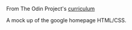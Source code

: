 From The Odin Project's [curriculum](http://www.theodinproject.com/courses/web-development-101/lessons/html-css)

A mock up of the google homepage HTML/CSS.